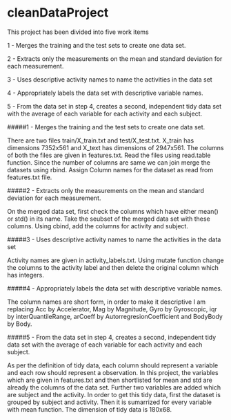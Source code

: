 # cleanDataProject
This project has been divided into five work items

1 - Merges the training and the test sets to create one data set.

2 - Extracts only the measurements on the mean and standard deviation for each measurement. 

3 - Uses descriptive activity names to name the activities in the data set

4 - Appropriately labels the data set with descriptive variable names. 

5 - From the data set in step 4, creates a second, independent tidy data set with the average of each variable for each activity and each subject.



#####1 - Merges the training and the test sets to create one data set.

There are two files train/X_train.txt and test/X_test.txt. X_train has dimensions 7352x561 and X_text has dimensions of 2947x561. The columns of both the files are given in features.txt. Read the files using read.table function. Since the number of columns are same we can join merge the datasets using rbind. Assign  Column names for the dataset as read from features.txt file.


#####2 - Extracts only the measurements on the mean and standard deviation for each measurement.

On the merged data set, first check the columns which have either mean() or std() in its name. Take the seubset of the merged data set with these columns. Using cbind, add the columns for activity and subject. 


#####3 - Uses descriptive activity names to name the activities in the data set

Activity names are given in activity_labels.txt. Using mutate function change the columns to the activity label and then delete the original column which has integers.


#####4 - Appropriately labels the data set with descriptive variable names.

The column names are short form, in order to make it descriptive I am replacing Acc by Accelerator, Mag by Magnitude, Gyro by Gyroscopic, iqr by interQuantileRange, arCoeff by AutorregresionCoefficient and BodyBody by Body.


#####5 - From the data set in step 4, creates a second, independent tidy data set with the average of each variable for each activity and each subject.

As per the definition of tidy data, each column should represent a variable and each row should represent a observation. In this project, the variables which are given in features.txt and then shortlisted for mean and std are already the columns of the data set. Further two variables are added which are subject and the activity. In order to get this tidy data, first the dataset is grouped by subject and activity. Then it is sumarrized for every variable with mean function. The dimension of tidy data is 180x68. 
